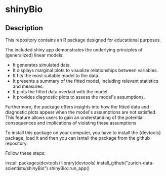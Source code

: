 # shinyBio

## Description

This repository contains an R package designed for educational purposes.

The included shiny app demonstrates the underlying principles of (generalized) linear models:

* It generates simulated data.
* It displays marginal plots to visualize relationships between variables.
* It fits the most suitable model to the data.
* It presents a summary of the fitted model, including relevant statistics and measures.
* It plots the fitted data overlaid with the model.
* It provides diagnostic plots to assess the model's assumptions.

 Furthermore, the package offers insights into how the fitted data and diagnostic plots appear when the model's assumptions are not satisfied. This feature allows users to gain an understanding of the potential consequences and implications of violating these assumptions

To install this package on your computer, you have to install the {devtools} package, load it and then you can isntall the package from the github repository.

Follow these steps:

install.packages(devtools)
library(devtools)
install_github("zurich-data-scientists/shinyBio")
shinyBio::run_app()

